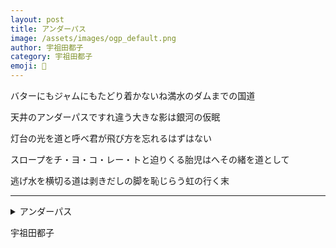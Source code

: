 ```yaml
---
layout: post
title: アンダーパス
image: /assets/images/ogp_default.png
author: 宇祖田都子
category: 宇祖田都子
emoji: 🎈
---
```


<div class="tanka-area"><div class="tanka">
<p>バターにもジャムにもたどり着かないね満水のダムまでの国道</p>
<p>天井のアンダーパスですれ違う大きな影は銀河の仮眠</p>
<p>灯台の光を道と呼べ君が飛び方を忘れるはずはない</p>
<p>スロープをチ・ヨ・コ・レー・トと迫りくる胎児はへその緒を道として</p>
<p>逃げ水を横切る道は剥きだしの脚を恥じらう虹の行く末</p></div></div>

---

<details><summary>アンダーパス</summary>
バターにもジャムにもたどり着かないね満水のダムまでの国道<br />
天井のアンダーパスですれ違う大きな影は銀河の仮眠<br />
灯台の光を道と呼べ君が飛び方を忘れるはずはない<br />
スロープをチ・ヨ・コ・レー・トと迫りくる胎児はへその緒を道として<br />
逃げ水を横切る道は剥きだしの脚を恥じらう虹の行く末<br />
</details>

宇祖田都子
